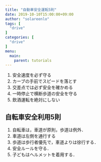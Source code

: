 ```yaml
---
title: "自動車安全運転5則"
date: 2019-10-10T15:00:00+09:00
author: "solareenlo"
tags: [
  "drive"
]
categories: [
  "drive"
]
menu:
  main:
    parent: tutorials
---
```


1. 安全速度を必ず守る
2. カーブの手前でスピードを落とす
3. 交差点では必ず安全を確かめる
4. 一時停止で横断歩道の安全を守る
5. 飲酒運転を絶対にしない

## 自転車安全利用5則

1. 自転車は，車道が原則，歩道は例外．
2. 車道は左側を通行する
3. 歩道は歩行者優先で，車道よりは徐行する．
4. 安全ルールを守る．
5. 子どもはヘルメットを着用する．
